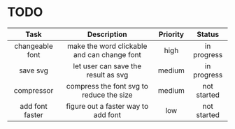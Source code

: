 # TODO

| Task | Description | Priority | Status |
|:---:|:---:|:---:|:---:|
| changeable font | make the word clickable and can change font | high | in progress |
| save svg | let user can save the result as svg | medium | in progress |
| compressor | compress the font svg to reduce the size | medium | not started |
| add font faster | figure out a faster way to add font | low | not started |
